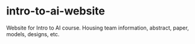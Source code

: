# intro-to-ai-website
Website for Intro to AI course. Housing team information, abstract, paper, models, designs, etc.
